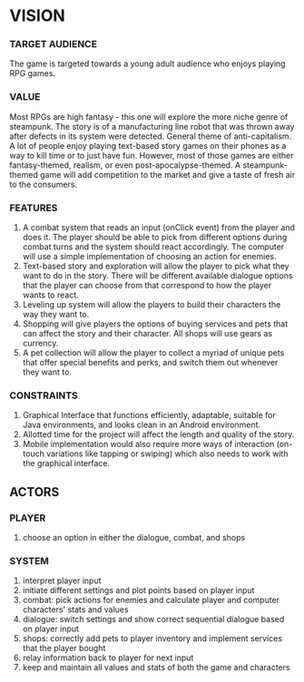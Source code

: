 # VISION

### TARGET AUDIENCE
The game is targeted towards a young adult audience who enjoys playing RPG games.

### VALUE
Most RPGs are high fantasy - this one will explore the more niche genre of steampunk. The story is of a manufacturing
line robot that was thrown away after defects in its system were detected. General theme of anti-capitalism. A lot of people enjoy playing text-based story games on their phones as a way to kill time or to just have fun. However, most of those games are either fantasy-themed, realism, or even post-apocalypse-themed. A steampunk-themed game will add competition to the market and give a taste of fresh air to the consumers.

### FEATURES
1) A combat system that reads an input (onClick event) from the player and does it. The player should be able to pick from different options during combat turns and the system should react accordingly. The computer will use a simple implementation of choosing an action for enemies.
2) Text-based story and exploration will allow the player to pick what they want to do in the story. There will be different available dialogue options that the player can choose from that correspond to how the player wants to react.
3) Leveling up system will allow the players to build their characters the way they want to. 
4) Shopping will give players the options of buying services and pets that can affect the story and their character. All shops will use gears as currency.
5) A pet collection will allow the player to collect a myriad of unique pets that offer special benefits and perks, and switch them out whenever they want to.

### CONSTRAINTS
1) Graphical Interface that functions efficiently, adaptable, suitable for Java environments, and looks clean in an Android environment.
2) Allotted time for the project will affect the length and quality of the story.
3) Mobile implementation would also require more ways of interaction (on-touch variations like tapping or swiping) which also needs to work with the graphical interface.

## ACTORS

### PLAYER 
1) choose an option in either the dialogue, combat, and shops

### SYSTEM 
1) interpret player input
2) initiate different settings and plot points based on player input
3) combat: pick actions for enemies and calculate player and computer characters' stats and values
4) dialogue: switch settings and show correct sequential dialogue based on player input 
5) shops: correctly add pets to player inventory and implement services that the player bought 
6) relay information back to player for next input
7) keep and maintain all values and stats of both the game and characters

